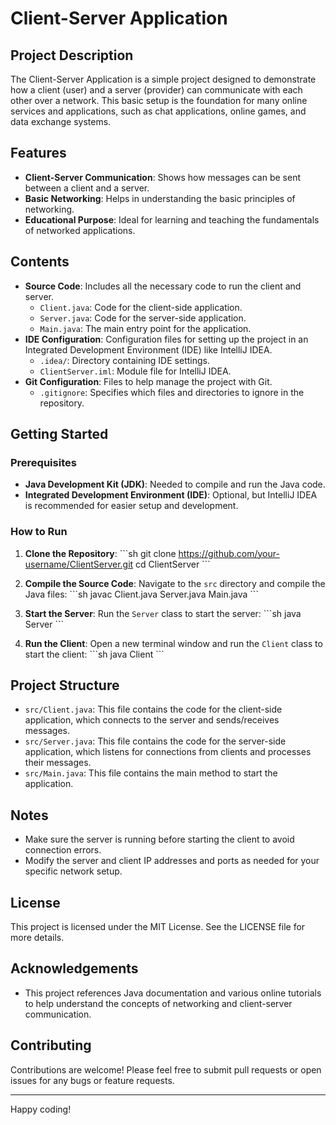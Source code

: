
# Client-Server Application

## Project Description

The Client-Server Application is a simple project designed to demonstrate how a client (user) and a server (provider) can communicate with each other over a network. This basic setup is the foundation for many online services and applications, such as chat applications, online games, and data exchange systems.

## Features

- **Client-Server Communication**: Shows how messages can be sent between a client and a server.
- **Basic Networking**: Helps in understanding the basic principles of networking.
- **Educational Purpose**: Ideal for learning and teaching the fundamentals of networked applications.

## Contents

- **Source Code**: Includes all the necessary code to run the client and server.
  - `Client.java`: Code for the client-side application.
  - `Server.java`: Code for the server-side application.
  - `Main.java`: The main entry point for the application.
- **IDE Configuration**: Configuration files for setting up the project in an Integrated Development Environment (IDE) like IntelliJ IDEA.
  - `.idea/`: Directory containing IDE settings.
  - `ClientServer.iml`: Module file for IntelliJ IDEA.
- **Git Configuration**: Files to help manage the project with Git.
  - `.gitignore`: Specifies which files and directories to ignore in the repository.

## Getting Started

### Prerequisites

- **Java Development Kit (JDK)**: Needed to compile and run the Java code.
- **Integrated Development Environment (IDE)**: Optional, but IntelliJ IDEA is recommended for easier setup and development.

### How to Run

1. **Clone the Repository**:
   \`\`\`sh
   git clone https://github.com/your-username/ClientServer.git
   cd ClientServer
   \`\`\`

2. **Compile the Source Code**:
   Navigate to the `src` directory and compile the Java files:
   \`\`\`sh
   javac Client.java Server.java Main.java
   \`\`\`

3. **Start the Server**:
   Run the `Server` class to start the server:
   \`\`\`sh
   java Server
   \`\`\`

4. **Run the Client**:
   Open a new terminal window and run the `Client` class to start the client:
   \`\`\`sh
   java Client
   \`\`\`

## Project Structure

- `src/Client.java`: This file contains the code for the client-side application, which connects to the server and sends/receives messages.
- `src/Server.java`: This file contains the code for the server-side application, which listens for connections from clients and processes their messages.
- `src/Main.java`: This file contains the main method to start the application.

## Notes

- Make sure the server is running before starting the client to avoid connection errors.
- Modify the server and client IP addresses and ports as needed for your specific network setup.

## License

This project is licensed under the MIT License. See the LICENSE file for more details.

## Acknowledgements

- This project references Java documentation and various online tutorials to help understand the concepts of networking and client-server communication.

## Contributing

Contributions are welcome! Please feel free to submit pull requests or open issues for any bugs or feature requests.

---

Happy coding!
